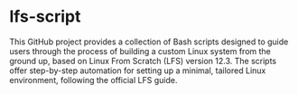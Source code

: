 # lfs-script
This GitHub project provides a collection of Bash scripts designed to guide users through the process of building a custom Linux system from the ground up, based on Linux From Scratch (LFS) version 12.3. The scripts offer step-by-step automation for setting up a minimal, tailored Linux environment, following the official LFS guide. 
